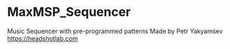 # MaxMSP_Sequencer
Music Sequencer with pre-programmed patterns
Made by Petr Yakyamsev
https://headshotlab.com
